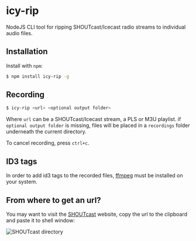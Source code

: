 # icy-rip
NodeJS CLI tool for ripping SHOUTcast/Icecast radio streams to individual audio files.

Installation
------------

Install with `npm`:

``` bash
$ npm install icy-rip -g
```

Recording
---------

``` bash
$ icy-rip <url> <optional output folder>
```

Where `url` can be a SHOUTcast/Icecast stream, a PLS or M3U playlist.
if `optional output folder` is missing, files will be placed in a `recordings` folder underneath the current directory.

To cancel recording, press `ctrl+c`.

ID3 tags
--------
In order to add id3 tags to the recorded files, [ffmpeg](https://www.ffmpeg.org "ffmpeg") must be installed on your system.

From where to get an url?
-------------------------
You may want to visit the <a href="http://shoutcast.com/" target="_blank">SHOUTcast</a> website, copy the url to the clipboard and paste it to shell window:

![SHOUTcast directory](https://raw.githubusercontent.com/krizzdewizz/node-icy-rip/master/doc/urlsource.png)
